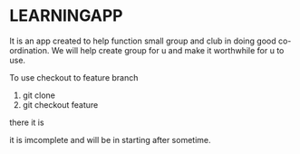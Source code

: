 # LEARNINGAPP


It is an app created to help function small group and club in doing good co-ordination.
We will help create group for u and make it worthwhile for u to use.


To use checkout to feature branch 
1. git clone
2. git checkout feature

there it is

it is imcomplete and will be in starting after sometime.
